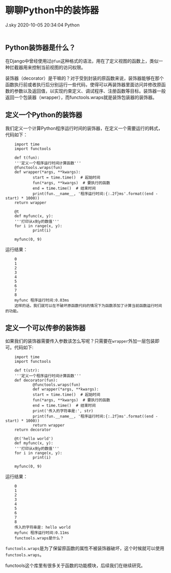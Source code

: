 <div class="blog-article">
        <h1 class="title">聊聊Python中的装饰器</h1>
        <span class="author">J.sky</span>
        <span class="time">2020-10-05 20:34:04</span>
        <span class="tag">Python</span>
        </div>
</br>

## Python装饰器是什么？

在Django中曾经使用过`@fun`这种格式的语法，用在了定义视图的函数上，类似一种拦截器用来控制当前视图的访问权限。

装饰器（decorator）是干嘛的？对于受到封装的原函数来说，装饰器能够在那个函数执行前或者执行后分别运行一些代码，使得可以再装饰器里面访问并修改原函数的参数以及返回值，以实现约束定义、调试程序、注册函数等目标。装饰器一般返回一个包装器（wrapper），而functools.wraps就是装饰包装器的装饰器。

## 定义一个Python的装饰器

我们定义一个计算Python程序运行时间的装饰器，在定义一个需要运行的韩式，代码如下：

        import time
        import functools

        def t(fun):
        '''定义一个程序运行时间计算函数'''
        @functools.wraps(fun)
        def wrapper(*args, **kwargs):
                start = time.time()  # 起始时间
                fun(*args, **kwargs)  # 要执行的函数
                end = time.time()  # 结束时间
                print(fun.__name__, '程序运行时间:{:.2f}ms'.format((end - start) * 1000))
        return wrapper

        @t
        def myfunc(x, y):
        '''打印从x到y的数值'''
        for i in range(x, y):
                print(i)

        myfunc(0, 9)


运行结果：

        0
        1
        2
        3
        4
        5
        6
        7
        8
        myfunc 程序运行时间:0.03ms
        这样的话，我们就可以在不破坏原函数代码的情况下为函数添加了计算当前函数运行时间的功能。

## 定义一个可以传参的装饰器

如果我们的装饰器需要传入参数该怎么写呢？只需要在`wrapper`外加一层包装即可。代码如下:

        import time
        import functools

        def t(str):
        '''定义一个程序运行时间计算函数'''
        def decorator(fun):
                @functools.wraps(fun)
                def wrapper(*args, **kwargs):
                start = time.time()  # 起始时间
                fun(*args, **kwargs)  # 要执行的函数
                end = time.time()  # 结束时间
                print('传入的字符串是:', str)
                print(fun.__name__, '程序运行时间:{:.2f}ms'.format((end - start) * 1000))
                return wrapper
        return decorator

        @t('hello world')
        def myfunc(x, y):
        '''打印从x到y的数值'''
        for i in range(x, y):
                print(i)

        myfunc(0, 9)


运行结果：

        0
        1
        2
        3
        4
        5
        6
        7
        8
        传入的字符串是: hello world
        myfunc 程序运行时间:0.11ms
        functools.wraps是什么？

`functools.wraps`是为了保留原函数的属性不被装饰器破坏，这个时候就可以使用`functools.wraps`。

functools这个库里有很多关于函数的功能模块，后续我们在继续研究。